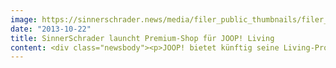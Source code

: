 ```yaml
---
image: https://sinnerschrader.news/media/filer_public_thumbnails/filer_public/a2/67/a2671b8e-128c-4f7a-9673-636502892a61/varfoldersdjk8pxf42x64d8fxslz8jcc8fc0000gnttmpih8ucr__480x288_q85_crop_subsampling-2_upscale.jpg
date: "2013-10-22"
title: SinnerSchrader launcht Premium-Shop für JOOP! Living
content: <div class="newsbody"><p>JOOP! bietet künftig seine Living-Produkte in einem eigenen Online-Store an. JOOP! Living wird Teil des im letzten Jahr grundlegend überarbeiteten JOOP! Flagshipstores <a href="http&#58;//www.joop.com">www.joop.com</a>. Die HOLY FASHION GROUP und JOOP! Living setzten dabei erneut auf SinnerSchrader. Die Digitalagentur verantwortete Konzept, Design und technische Umsetzung.</p><p>JOOP! Living umfasst Premium-Artikel der Kollektion Bad &amp; Wellness, Schlafen und Wohnen. Der Shop erleichtert dabei auch die Bestellung über die Warenkategorien hinweg. Mit nur einem Klick können Kunden künftig z.B. die verschiedenen Produkte einer Handtuch-Garnitur bequem zusammenstellen und shoppen.</p><p>Die neue Optik von JOOP! Living spiegelt die Premiummarke und die Qualität die Produkte wider. Die Kollektionen aus den Bereichen Wohnen, Bad &amp; Wellness und Schlafen werden in hoher Auflösung detailliert und hochwertig inszeniert. JOOP! und SinnerSchrader entschieden sich dabei für ein emotionale Präsentation und großflächige Bilder. Die Living Produkte werden, wie auch das Fashion-Sortiment, saisonal aktualisiert.</p><p>JOOP! Living nutzt Funktionalitäten, wie z.B. den Warenkorb-Prozess, der gemeinsamen E- Commerce-Plattform aller HOLY FASHION GROUP Brands. Die auf hybris basierende Infrastruktur von <a href="http&#58;//www.joop.com">JOOP!</a>, <a href="http&#58;//strellson.com/">Strellson</a> und <a href="http&#58;//windsor.de/">windsor.</a> wurde im <a href="http&#58;//www.sinnerschrader.com/news/sinnerschrader-gewinnt-e-commerce-pitch-der-holy-fashion-group/">letzten Jahr von SinnerSchrader entworfen und umgesetzt</a>.</p><p>Christian Appel, Head of E-Business&#58; “Mit JOOP! Living bauen wir das digitale Angebot unserer Lifestyle-Marke weiter aus. Wir bieten Premiumprodukte an einem Ort gebündelt an und kombinieren dieses mit seinem hochwertigen Design zu einem attraktiven Shoppingerlebnis. SinnerSchrader ist nicht nur wegen der ausgewiesenen hybris-Kompetenz dafür genau der richtige Partner.”<br/>Zeitgleich zur Einbindung von JOOP! Living im Online-Store findet der Launch des neuen Storefinders mit Sortiments- und regionaler Suche statt.</p><p><strong>Über HOLY FASHION GROUP</strong><br/>Zu den erfolgreichsten Textilunternehmen mit überdurchschnittlichem Wachstum zählend, designt, produziert und vermarktet die HOLY FASHION GROUP mit Qualität, Kreativität und Leidenschaft Fashion- und Lifestyleprodukte weltweit. Unter dem Dach der HOLY FASHION GROUP, die ihren Hauptsitz in Kreuzlingen/Schweiz hat, stehen die internationalen Top-Marken Strellson, windsor. und JOOP!. Das Ziel der Unternehmensgruppe ist der Erfolg und das stetige Wachstum mit den Produkten und Marken, die Frauen und Männern das gute Gefühl geben, die richtige Entscheidung getroffen zu haben.</p><p><strong>Über SinnerSchrader</strong><br/>SinnerSchrader gehört zu den führenden Digitalagenturen Europas. Mit Fokus auf E-Commerce, Strategie und Kommunikation bietet SinnerSchrader die gesamte Bandbreite digitaler Agenturleistungen&#58; Konzeption, Gestaltung und Entwicklung von Web-Plattformen, Mobile Apps, Service Design, Kampagnen, Media, Analytics und Audience Management. SinnerSchrader steht für technologische Exzellenz. 450 Mitarbeiter – davon allein rund 200 Entwickler – realisieren Marketinglösungen für Marken wie Allianz, comdirect bank, Holy Fashion Group, REWE, simyo, ŠKODA, Tchibo und TUI. SinnerSchrader wurde 1996 gegründet, ist seit 1999 börsennotiert und hat Büros in Hamburg, Berlin, Frankfurt am Main, München, Prag und Hannover. <a href="http&#58;//sinnerschrader.com">www.sinnerschrader.com</a></p></div>
---
```


